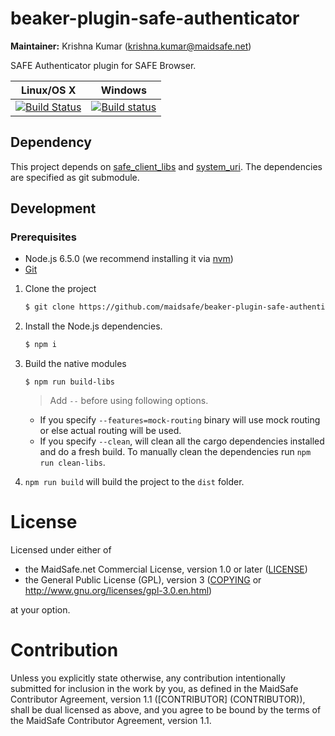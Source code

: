 # beaker-plugin-safe-authenticator

**Maintainer:** Krishna Kumar (krishna.kumar@maidsafe.net)

SAFE Authenticator plugin for SAFE Browser.

|Linux/OS X|Windows|
|:---:|:--------:|
|[![Build Status](https://travis-ci.org/maidsafe/beaker-plugin-safe-authenticator.svg?branch=master)](https://travis-ci.org/maidsafe/beaker-plugin-safe-authenticator)|[![Build status](https://ci.appveyor.com/api/projects/status/04100mp7gtjnr3c1/branch/master?svg=true)](https://ci.appveyor.com/project/MaidSafe-QA/beaker-plugin-safe-authenticator/branch/master)|

## Dependency

This project depends on [safe_client_libs](https://github.com/maidsafe/safe_client_libs) and [system_uri](https://github.com/maidsafe/system_uri). The dependencies are specified as git submodule.

## Development

### Prerequisites

  * Node.js 6.5.0 (we recommend installing it via [nvm](https://github.com/creationix/nvm))
  * [Git](https://git-scm.com/)

1. Clone the project
    ```bash
    $ git clone https://github.com/maidsafe/beaker-plugin-safe-authenticator.git
    ```

2. Install the Node.js dependencies.
    ```bash
    $ npm i
    ```

3. Build the native modules
   
   ```
   $ npm run build-libs
   ``` 
   > Add `--` before using following options.
   * If you specify `--features=mock-routing` binary will use mock routing or else actual routing will be used.
   * If you specify `--clean`, will clean all the cargo dependencies installed and do a fresh build. To manually clean the dependencies run `npm run clean-libs`.
   
4. `npm run build` will build the project to the `dist` folder.

# License

Licensed under either of

* the MaidSafe.net Commercial License, version 1.0 or later ([LICENSE](LICENSE))
* the General Public License (GPL), version 3 ([COPYING](COPYING) or http://www.gnu.org/licenses/gpl-3.0.en.html)

at your option.

# Contribution

Unless you explicitly state otherwise, any contribution intentionally submitted for inclusion in the
work by you, as defined in the MaidSafe Contributor Agreement, version 1.1 ([CONTRIBUTOR]
(CONTRIBUTOR)), shall be dual licensed as above, and you agree to be bound by the terms of the
MaidSafe Contributor Agreement, version 1.1.